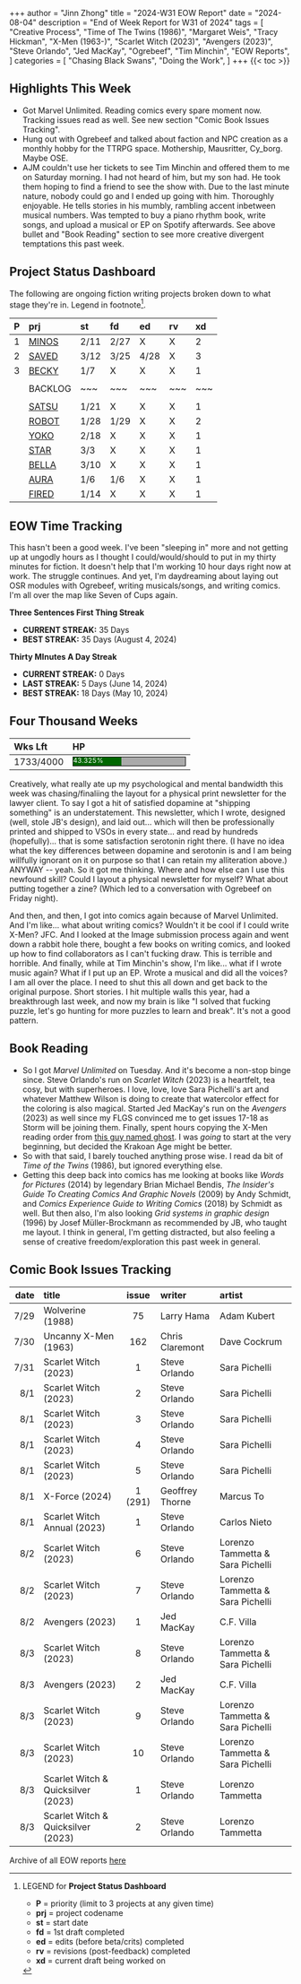 +++
author = "Jinn Zhong"
title = "2024-W31 EOW Report"
date = "2024-08-04"
description = "End of Week Report for W31 of 2024"
tags = [
  "Creative Process",
  "Time of The Twins (1986)",
  "Margaret Weis",
  "Tracy Hickman",
  "X-Men (1963-)",
  "Scarlet Witch (2023)",
  "Avengers (2023)",
  "Steve Orlando",
  "Jed MacKay",
  "Ogrebeef",
  "Tim Minchin",
  "EOW Reports",
]
categories = [
    "Chasing Black Swans",
    "Doing the Work",
]
+++
{{< toc >}}

## Highlights This Week

* Got Marvel Unlimited. Reading comics every spare moment now. Tracking issues read as well. See new section "Comic Book Issues Tracking".
* Hung out with Ogrebeef and talked about faction and NPC creation as a monthly hobby for the TTRPG space. Mothership, Mausritter, Cy_borg. Maybe OSE.
* AJM couldn't use her tickets to see Tim Minchin and offered them to me on Saturday morning. I had not heard of him, but my son had. He took them hoping to find a friend to see the show with. Due to the last minute nature, nobody could go and I ended up going with him. Thoroughly enjoyable. He tells stories in his mumbly, rambling accent inbetween musical numbers. Was tempted to buy a piano rhythm book, write songs, and upload a musical or EP on Spotify afterwards. See above bullet and "Book Reading" section to see more creative divergent temptations this past week.
  
## Project Status Dashboard

The following are ongoing fiction writing projects broken down to what stage they're in. Legend in footnote[^1].

| P | prj | st | fd | ed | rv | xd | 
| :---: | :--- | :--- | :--- | :--- | :--- | :--- |
| 1 | [MINOS](https://journal.jinnzhong.com/tags/prj-minos/) | 2/11 | 2/27 | X | X | 2 |
| 2 | [SAVED](https://journal.jinnzhong.com/tags/prj-saved/) | 3/12 | 3/25 | 4/28 | X | 3 |
| 3 | [BECKY](https://journal.jinnzhong.com/tags/prj-becky/) | 1/7 | X | X | X | 1 | 
|  |  |  |  |  |  |  | 
|  | BACKLOG | ~~~ | ~~~ | ~~~ | ~~~ | ~~~ | 
|  |  |  |  |  |  |  | 
|  | [SATSU](https://journal.jinnzhong.com/tags/prj-satsu/) | 1/21 | X | X | X | 1 | 
|  | [ROBOT](https://journal.jinnzhong.com/tags/prj-robot/) | 1/28 | 1/29 | X | X | 2 |
|  | [YOKO](https://journal.jinnzhong.com/tags/prj-yoko/) | 2/18 | X | X | X | 1 |
|  | [STAR](https://journal.jinnzhong.com/tags/prj-star/) | 3/3 | X | X | X | 1 |
|  | [BELLA](https://journal.jinnzhong.com/tags/prj-bella/) | 3/10 | X | X | X | 1 |
|  | [AURA](https://journal.jinnzhong.com/tags/prj-aura/) | 1/6 | 1/6 | X | X | 1 | 
|  | [FIRED](https://journal.jinnzhong.com/tags/prj-fired/) | 1/14 | X | X | X | 1 | 

## EOW Time Tracking

This hasn't been a good week. I've been "sleeping in" more and not getting up at ungodly hours as I thought I could/would/should to put in my thirty minutes for fiction. It doesn't help that I'm working 10 hour days right now at work. The struggle continues. And yet, I'm daydreaming about laying out OSR modules with Ogrebeef, writing musicals/songs, and writing comics. I'm all over the map like Seven of Cups again.

**Three Sentences First Thing Streak**
* **CURRENT STREAK:** 35 Days
* **BEST STREAK:** 35 Days (August 4, 2024)

**Thirty MInutes A Day Streak**
* **CURRENT STREAK:** 0 Days
* **LAST STREAK:** 5 Days (June 14, 2024)
* **BEST STREAK:** 18 Days (May 10, 2024)

## Four Thousand Weeks

| Wks Lft | HP |
| :--- | :--- |
| 1733/4000 | <div style="width:200px;height:15px;background:#AAAAAA;border:1.3px solid #000000;"><div style="width:43.325%;height:15px;background:#006600;font-size:12px; color:white; line-height:12px;">43.325%</div></div> |

Creatively, what really ate up my psychological and mental bandwidth this week was chasing/finaliing the layout for a physical print newsletter for the lawyer client. To say I got a hit of satisfied dopamine at "shipping something" is an understatement. This newsletter, which I wrote, designed (well, stole JB's design), and laid out... which will then be professionally printed and shipped to VSOs in every state... and read by hundreds (hopefully)... that is some satisfaction serotonin right there. (I have no idea what the key differences between dopamine and serotonin is and I am being willfully ignorant on it on purpose so that I can retain my alliteration above.) ANYWAY -- yeah. So it got me thinking. Where and how else can I use this newfound skill? Could I layout a physical newsletter for myself? What about putting together a zine? (Which led to a conversation with Ogrebeef on Friday night).

And then, and then, I got into comics again because of Marvel Unlimited. And I'm like... what about writing comics? Wouldn't it be cool if I could write X-Men? JFC. And I looked at the Image submission process again and went down a rabbit hole there, bought a few books on writing comics, and looked up how to find collaborators as I can't fucking draw. This is terrible and horrible. And finally, while at Tim Minchin's show, I'm like... what if I wrote music again? What if I put up an EP. Wrote a musical and did all the voices? I am all over the place. I need to shut this all down and get back to the original purpose. Short stories. I hit multiple walls this year, had a breakthrough last week, and now my brain is like "I solved that fucking puzzle, let's go hunting for more puzzles to learn and break". It's not a good pattern.

## Book Reading

* So I got _Marvel Unlimited_ on Tuesday. And it's become a non-stop binge since. Steve Orlando's run on _Scarlet Witch_ (2023) is a heartfelt, tea cosy, but with superheroes. I love, love, love Sara Pichelli's art and whatever Matthew Wilson is doing to create that watercolor effect for the coloring is also magical. Started Jed MacKay's run on the _Avengers_ (2023) as well since my FLGS convinced me to get issues 17-18 as Storm will be joining them. Finally, spent hours copying the X-Men reading order from [this guy named ghost](https://ultimatexmenreadingorder.com). I was _going_ to start at the very beginning, but decided the Krakoan Age might be better.
* So with that said, I barely touched anything prose wise. I read da bit of _Time of the Twins_ (1986), but ignored everything else.
* Getting this deep back into comics has me looking at books like _Words for Pictures_ (2014) by legendary Brian Michael Bendis, _The Insider's Guide To Creating Comics And Graphic Novels_ (2009) by Andy Schmidt, and _Comics Experience Guide to Writing Comics_ (2018) by Schmidt as well. But then also, I'm also looking _Grid systems in graphic design_ (1996) by Josef Müller-Brockmann as recommended by JB, who taught me layout. I think in general, I'm getting distracted, but also feeling a sense of creative freedom/exploration this past week in general.

## Comic Book Issues Tracking

| date | title | issue | writer | artist |
| ---: | :--- | :---: | :--- | :--- |
|7/29| Wolverine (1988) | 75 | Larry Hama | Adam Kubert |
|7/30| Uncanny X-Men (1963) | 162 | Chris Claremont | Dave Cockrum|
|7/31| Scarlet Witch (2023) | 1 | Steve Orlando | Sara Pichelli |
|8/1| Scarlet Witch (2023) | 2 | Steve Orlando | Sara Pichelli |
|8/1| Scarlet Witch (2023) | 3 | Steve Orlando | Sara Pichelli |
|8/1| Scarlet Witch (2023) | 4 | Steve Orlando | Sara Pichelli |
|8/1| Scarlet Witch (2023) | 5 | Steve Orlando | Sara Pichelli |
|8/1| X-Force (2024) | 1 (291) | Geoffrey Thorne | Marcus To |
|8/1| Scarlet Witch Annual (2023) | 1 | Steve Orlando | Carlos Nieto |
|8/2| Scarlet Witch (2023) | 6 | Steve Orlando | Lorenzo Tammetta & Sara Pichelli |
|8/2| Scarlet Witch (2023) | 7 | Steve Orlando | Lorenzo Tammetta & Sara Pichelli |
|8/2| Avengers (2023) | 1 | Jed MacKay | C.F. Villa |
|8/3| Scarlet Witch (2023) | 8 | Steve Orlando | Lorenzo Tammetta & Sara Pichelli |
|8/3| Avengers (2023) | 2 | Jed MacKay | C.F. Villa |
|8/3| Scarlet Witch (2023) | 9 | Steve Orlando | Lorenzo Tammetta & Sara Pichelli |
|8/3| Scarlet Witch (2023) | 10 | Steve Orlando | Lorenzo Tammetta & Sara Pichelli |
|8/3| Scarlet Witch & Quicksilver (2023) | 1 | Steve Orlando | Lorenzo Tammetta |
|8/3| Scarlet Witch & Quicksilver (2023) | 2 | Steve Orlando | Lorenzo Tammetta |
  

Archive of all EOW reports [here](https://journal.jinnzhong.com/tags/eow-reports/)

[^1]: LEGEND for **Project Status Dashboard**

    * **P** = priority (limit to 3 projects at any given time)
    * **prj** = project codename
    * **st** = start date
    * **fd** = 1st draft completed
    * **ed** = edits (before beta/crits) completed
    * **rv** = revisions (post-feedback) completed
    * **xd** = current draft being worked on
